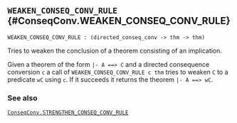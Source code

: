 ## `WEAKEN_CONSEQ_CONV_RULE` {#ConseqConv.WEAKEN_CONSEQ_CONV_RULE}


```
WEAKEN_CONSEQ_CONV_RULE : (directed_conseq_conv -> thm -> thm)
```



Tries to weaken the conclusion of a theorem consisting of an
implication.


Given a theorem of the form `|- A ==> C` and a directed consequence
conversion `c` a call of `WEAKEN_CONSEQ_CONV_RULE c thm` tries to
weaken `C` to a predicate `wC` using `c`. If it succeeds it returns
the theorem `|- A ==> wC`.

### See also

[`ConseqConv.STRENGTHEN_CONSEQ_CONV_RULE`](#ConseqConv.STRENGTHEN_CONSEQ_CONV_RULE)

